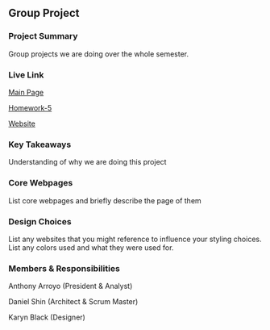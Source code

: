 ## Group Project

### Project Summary

Group projects we are doing over the whole semester.

### Live Link

[Main Page](https://wowowo1791.github.io/group/)

[Homework-5](https://wowowo1791.github.io/group/homework-5)

[Website](https://wowowo1791.github.io/group/website/)

### Key Takeaways

Understanding of why we are doing this project

### Core Webpages

List core webpages and briefly describe the page of them

### Design Choices 

List any websites that you might reference to influence your styling choices. List any colors used and what they were used for.

### Members & Responsibilities

Anthony Arroyo (President & Analyst)

Daniel Shin (Architect & Scrum Master)

Karyn Black (Designer)
